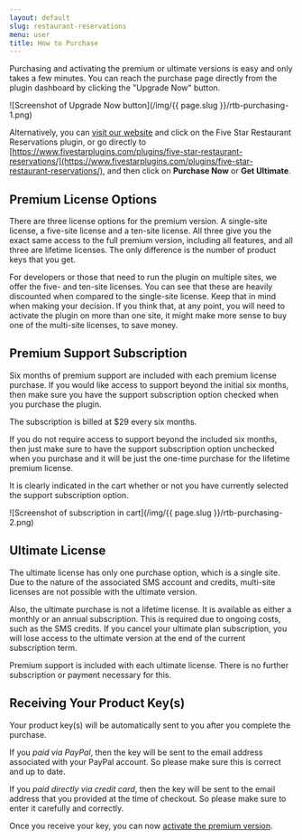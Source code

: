 ```yaml
---
layout: default
slug: restaurant-reservations
menu: user
title: How to Purchase
---
```

Purchasing and activating the premium or ultimate versions is easy and only takes a few minutes. You can reach the purchase page directly from the plugin dashboard by clicking the "Upgrade Now" button.

![Screenshot of Upgrade Now button](/img/{{ page.slug }}/rtb-purchasing-1.png)

Alternatively, you can [visit our website](https://www.fivestarplugins.com/) and click on the Five Star Restaurant Reservations plugin, or go directly to [https://www.fivestarplugins.com/plugins/five-star-restaurant-reservations/](https://www.fivestarplugins.com/plugins/five-star-restaurant-reservations/), and then click on **Purchase Now** or **Get Ultimate**.

## Premium License Options

There are three license options for the premium version. A single-site license, a five-site license and a ten-site license. All three give you the exact same access to the full premium version, including all features, and all three are lifetime licenses. The only difference is the number of product keys that you get.

For developers or those that need to run the plugin on multiple sites, we offer the five- and ten-site licenses. You can see that these are heavily discounted when compared to the single-site license. Keep that in mind when making your decision. If you think that, at any point, you will need to activate the plugin on more than one site, it might make more sense to buy one of the multi-site licenses, to save money.

## Premium Support Subscription

Six months of premium support are included with each premium license purchase. If you would like access to support beyond the initial six months, then make sure you have the support subscription option checked when you purchase the plugin. 

The subscription is billed at $29 every six months.

If you do not require access to support beyond the included six months, then just make sure to have the support subscription option unchecked when you purchase and it will be just the one-time purchase for the lifetime premium license.

It is clearly indicated in the cart whether or not you have currently selected the support subscription option.

![Screenshot of subscription in cart](/img/{{ page.slug }}/rtb-purchasing-2.png)

## Ultimate License

The ultimate license has only one purchase option, which is a single site. Due to the nature of the associated SMS account and credits, multi-site licenses are not possible with the ultimate version.

Also, the ultimate purchase is not a lifetime license. It is available as either a monthly or an annual subscription. This is required due to ongoing costs, such as the SMS credits. If you cancel your ultimate plan subscription, you will lose access to the ultimate version at the end of the current subscription term.

Premium support is included with each ultimate license. There is no further subscription or payment necessary for this.

## Receiving Your Product Key(s)

Your product key(s) will be automatically sent to you after you complete the purchase. 

If you *paid via PayPal*, then the key will be sent to the email address associated with your PayPal account. So please make sure this is correct and up to date.

If you *paid directly via credit card*, then the key will be sent to the email address that you provided at the time of checkout. So please make sure to enter it carefully and correctly.

Once you receive your key, you can now [activate the premium version](activate).